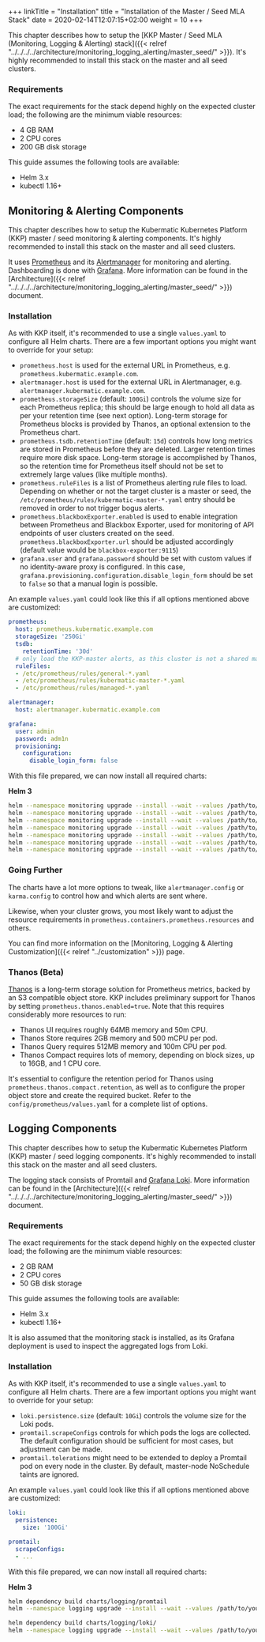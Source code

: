 +++
linkTitle = "Installation"
title = "Installation of the Master / Seed MLA Stack"
date = 2020-02-14T12:07:15+02:00
weight = 10
+++

This chapter describes how to setup the [KKP Master / Seed MLA (Monitoring, Logging & Alerting) stack]({{< relref "../../../../architecture/monitoring_logging_alerting/master_seed/" >}}). It's highly recommended to install this stack on the master and all seed clusters.

### Requirements

The exact requirements for the stack depend highly on the expected cluster load; the following are the minimum
viable resources:

* 4 GB RAM
* 2 CPU cores
* 200 GB disk storage

This guide assumes the following tools are available:

* Helm 3.x
* kubectl 1.16+

## Monitoring & Alerting Components

This chapter describes how to setup the Kubermatic Kubernetes Platform (KKP) master / seed monitoring & alerting components. It's highly recommended to install this
stack on the master and all seed clusters.

It uses [Prometheus](https://prometheus.io) and its [Alertmanager](https://prometheus.io/docs/alerting/alertmanager/) for monitoring and alerting. Dashboarding is done with [Grafana](https://grafana.com). More information can be found in the [Architecture]({{< relref "../../../../architecture/monitoring_logging_alerting/master_seed/" >}}) document.

### Installation

As with KKP itself, it's recommended to use a single `values.yaml` to configure all Helm charts. There
are a few important options you might want to override for your setup:

* `prometheus.host` is used for the external URL in Prometheus, e.g. `prometheus.kubermatic.example.com`.
* `alertmanager.host` is used for the external URL in Alertmanager, e.g. `alertmanager.kubermatic.example.com`.
* `prometheus.storageSize` (default: `100Gi`) controls the volume size for each Prometheus replica; this should
  be large enough to hold all data as per your retention time (see next option). Long-term storage for Prometheus
  blocks is provided by Thanos, an optional extension to the Prometheus chart.
* `prometheus.tsdb.retentionTime` (default: `15d`) controls how long metrics are stored in Prometheus before they
  are deleted. Larger retention times require more disk space. Long-term storage is accomplished by Thanos, so the
  retention time for Prometheus itself should not be set to extremely large values (like multiple months).
* `prometheus.ruleFiles` is a list of Prometheus alerting rule files to load. Depending on whether or not the
  target cluster is a master or seed, the `/etc/prometheus/rules/kubermatic-master-*.yaml` entry should be removed
  in order to not trigger bogus alerts.
* `prometheus.blackboxExporter.enabled` is used to enable integration between Prometheus and Blackbox Exporter, used for monitoring of API endpoints of user clusters created on the seed. `prometheus.blackboxExporter.url` should be adjusted accordingly (default value would be `blackbox-exporter:9115`)
* `grafana.user` and `grafana.password` should be set with custom values if no identity-aware proxy is configured.
  In this case, `grafana.provisioning.configuration.disable_login_form` should be set to `false` so that a manual
  login is possible.

An example `values.yaml` could look like this if all options mentioned above are customized:

```yaml
prometheus:
  host: prometheus.kubermatic.example.com
  storageSize: '250Gi'
  tsdb:
    retentionTime: '30d'
  # only load the KKP-master alerts, as this cluster is not a shared master/seed
  ruleFiles:
  - /etc/prometheus/rules/general-*.yaml
  - /etc/prometheus/rules/kubermatic-master-*.yaml
  - /etc/prometheus/rules/managed-*.yaml

alertmanager:
  host: alertmanager.kubermatic.example.com

grafana:
  user: admin
  password: adm1n
  provisioning:
    configuration:
      disable_login_form: false
```

With this file prepared, we can now install all required charts:

**Helm 3**

```bash
helm --namespace monitoring upgrade --install --wait --values /path/to/your/helm-values.yaml prometheus charts/monitoring/prometheus/
helm --namespace monitoring upgrade --install --wait --values /path/to/your/helm-values.yaml alertmanager charts/monitoring/alertmanager/
helm --namespace monitoring upgrade --install --wait --values /path/to/your/helm-values.yaml node-exporter charts/monitoring/node-exporter/
helm --namespace monitoring upgrade --install --wait --values /path/to/your/helm-values.yaml kube-state-metrics charts/monitoring/kube-state-metrics/
helm --namespace monitoring upgrade --install --wait --values /path/to/your/helm-values.yaml grafana charts/monitoring/grafana/
helm --namespace monitoring upgrade --install --wait --values /path/to/your/helm-values.yaml karma charts/monitoring/karma/
helm --namespace monitoring upgrade --install --wait --values /path/to/your/helm-values.yaml blackbox-exporter charts/monitoring/blackbox-exporter/
```

### Going Further

The charts have a lot more options to tweak, like `alertmanager.config` or `karma.config` to control how and which
alerts are sent where.

Likewise, when your cluster grows, you most likely want to adjust the resource requirements in
`prometheus.containers.prometheus.resources` and others.

You can find more information on the [Monitoring, Logging & Alerting Customization]({{< relref "../customization" >}}) page.

### Thanos (Beta)

[Thanos](https://thanos.io/) is a long-term storage solution for Prometheus metrics, backed by an S3 compatible
object store. KKP includes preliminary support for Thanos by setting `prometheus.thanos.enabled=true`. Note
that this requires considerably more resources to run:

* Thanos UI requires roughly 64MB memory and 50m CPU.
* Thanos Store requires 2GB memory and 500 mCPU per pod.
* Thanos Query requires 512MB memory and 100m CPU per pod.
* Thanos Compact requires lots of memory, depending on block sizes, up to 16GB, and 1 CPU core.

It's essential to configure the retention period for Thanos using `prometheus.thanos.compact.retention`, as well as to
configure the proper object store and create the required bucket. Refer to the `config/prometheus/values.yaml` for a
complete list of options.

## Logging Components

This chapter describes how to setup the Kubermatic Kubernetes Platform (KKP) master / seed logging components. It's highly recommended to install this
stack on the master and all seed clusters.

The logging stack consists of Promtail and [Grafana Loki](https://grafana.com/oss/loki/). More information can be found in the [Architecture]({{< relref "../../../../architecture/monitoring_logging_alerting/master_seed/" >}}) document.

### Requirements

The exact requirements for the stack depend highly on the expected cluster load; the following are the minimum
viable resources:

* 2 GB RAM
* 2 CPU cores
* 50 GB disk storage

This guide assumes the following tools are available:

* Helm 3.x
* kubectl 1.16+

It is also assumed that the monitoring stack is installed, as its
Grafana deployment is used to inspect the aggregated logs from Loki.

### Installation

As with KKP itself, it's recommended to use a single `values.yaml` to configure all Helm charts. There
are a few important options you might want to override for your setup:

* `loki.persistence.size` (default: `10Gi`) controls the volume size for the Loki pods.
* `promtail.scrapeConfigs` controls for which pods the logs are collected. The default configuration should
  be sufficient for most cases, but adjustment can be made.
* `promtail.tolerations` might need to be extended to deploy a Promtail pod on every node in the cluster.
  By default, master-node NoSchedule taints are ignored.

An example `values.yaml` could look like this if all options mentioned above are customized:

```yaml
loki:
  persistence:
    size: '100Gi'

promtail:
  scrapeConfigs:
  - ...
```

With this file prepared, we can now install all required charts:

**Helm 3**

```bash
helm dependency build charts/logging/promtail
helm --namespace logging upgrade --install --wait --values /path/to/your/helm-values.yaml promtail charts/logging/promtail/

helm dependency build charts/logging/loki/
helm --namespace logging upgrade --install --wait --values /path/to/your/helm-values.yaml loki charts/logging/loki/
```
